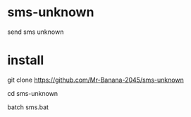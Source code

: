 # sms-unknown
send sms unknown

# install
git clone https://github.com/Mr-Banana-2045/sms-unknown

cd sms-unknown

batch sms.bat
